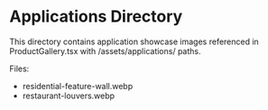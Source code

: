 ﻿# Applications Directory

This directory contains application showcase images referenced in ProductGallery.tsx with /assets/applications/ paths.

Files:
- residential-feature-wall.webp
- restaurant-louvers.webp

